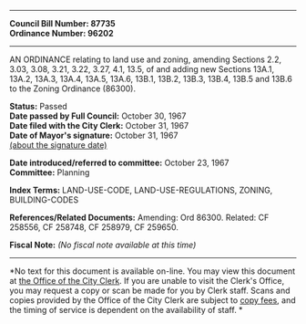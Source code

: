 * * * * *  
  
**Council Bill Number: [](#h0)[](#h2)87735**   
**Ordinance Number: 96202**  
  
* * * * *  
  
AN ORDINANCE relating to land use and zoning, amending Sections 2.2, 3.03, 3.08, 3.21, 3.22, 3.27, 4.1, 13.5, of and adding new Sections 13A.1, 13A.2, 13A.3, 13A.4, 13A.5, 13A.6, 13B.1, 13B.2, 13B.3, 13B.4, 13B.5 and 13B.6 to the Zoning Ordinance (86300).  
  
**Status:** Passed   
**Date passed by Full Council:** October 30, 1967   
**Date filed with the City Clerk:** October 31, 1967   
**Date of Mayor's signature:** October 31, 1967   
[(about the signature date)](/~public/approvaldate.htm)   
  
  
**Date introduced/referred to committee:** October 23, 1967   
**Committee:** Planning   
  
**Index Terms:** LAND-USE-CODE, LAND-USE-REGULATIONS, ZONING, BUILDING-CODES  
  
**References/Related Documents:** Amending: Ord 86300. Related: CF 258556, CF 258748, CF 258979, CF 259650.  
  
**Fiscal Note:** *(No fiscal note available at this time)*  
  
* * * * *  
  
*No text for this document is available on-line. You may view this document at [the Office of the City Clerk](http://www.seattle.gov/leg/clerk/contactUs.htm). If you are unable to visit the Clerk's Office, you may request a copy or scan be made for you by Clerk staff. Scans and copies provided by the Office of the City Clerk are subject to [copy fees](http://clerk.seattle.gov/~public/clerkfees.htm), and the timing of service is dependent on the availability of staff. *  
  
  
